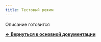 ```yaml
---
title: Тестовый режим
---
```


Описание готовится

[**<- Вернуться к основной документации**](/docs/payment/)
